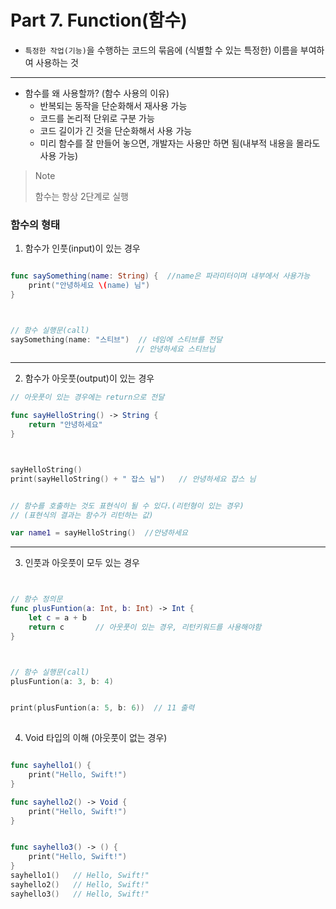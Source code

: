
# Part 7. Function(함수)

* `특정한 작업(기능)`을 수행하는 코드의 묶음에 (식별할 수 있는 특정한) 이름을 부여하여 사용하는 것

-------
* 함수를 왜 사용할까? (함수 사용의 이유)
  * 반복되는 동작을 단순화해서 재사용 가능
  * 코드를 논리적 단위로 구분 가능
  * 코드 길이가 긴 것을 단순화해서 사용 가능
  * 미리 함수를 잘 만들어 놓으면, 개발자는 사용만 하면 됨(내부적 내용을 몰라도 사용 가능)  


  
> Note
>
> 함수는 항상 2단계로 실행


### 함수의 형태
1. 함수가 인풋(input)이 있는 경우

```Swift

func saySomething(name: String) {  //name은 파라미터이며 내부에서 사용가능
    print("안녕하세요 \(name) 님")
}



// 함수 실행문(call)
saySomething(name: "스티브")  // 네임에 스티브를 전달
                            // 안녕하세요 스티브님

```
-----
2. 함수가 아웃풋(output)이 있는 경우
```Swift
// 아웃풋이 있는 경우에는 return으로 전달

func sayHelloString() -> String {
    return "안녕하세요"
}



sayHelloString()
print(sayHelloString() + " 잡스 님")   // 안녕하세요 잡스 님


// 함수를 호출하는 것도 표현식이 될 수 있다.(리턴형이 있는 경우)
// (표현식의 결과는 함수가 리턴하는 값)

var name1 = sayHelloString()  //안녕하세요

```
----

3. 인풋과 아웃풋이 모두 있는 경우
```Swift


// 함수 정의문
func plusFuntion(a: Int, b: Int) -> Int {
    let c = a + b
    return c       // 아웃풋이 있는 경우, 리턴키워드를 사용해야함
}



// 함수 실행문(call)
plusFuntion(a: 3, b: 4)


print(plusFuntion(a: 5, b: 6))  // 11 출력
  
```
4. Void 타입의 이해 (아웃풋이 없는 경우)
```Swift

func sayhello1() {
    print("Hello, Swift!")
}

func sayhello2() -> Void {
    print("Hello, Swift!")
}


func sayhello3() -> () {
    print("Hello, Swift!")
}
sayhello1()   // Hello, Swift!"
sayhello2()   // Hello, Swift!"
sayhello3()   // Hello, Swift!"

```





